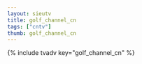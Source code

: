 ```yaml
--- 
layout: sieutv
title: golf_channel_cn
tags: ["cntv"]
thumb: golf_channel_cn
---
```

{% include tvadv key="golf_channel_cn" %}
